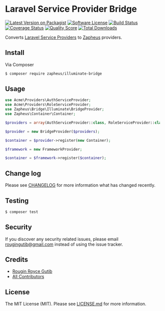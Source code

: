 # Laravel Service Provider Bridge

[![Latest Version on Packagist][ico-version]][link-packagist]
[![Software License][ico-license]](LICENSE.md)
[![Build Status][ico-travis]][link-travis]
[![Coverage Status][ico-scrutinizer]][link-scrutinizer]
[![Quality Score][ico-code-quality]][link-code-quality]
[![Total Downloads][ico-downloads]][link-downloads]

Converts [Laravel Service Providers](https://laravel.com/docs/5.5/providers) to [Zapheus](https://github.com/zapheus/zapheus) providers.

## Install

Via Composer

``` bash
$ composer require zapheus/illuminate-bridge
```

## Usage

``` php
use Acme\Providers\AuthServiceProvider;
use Acme\Providers\RoleServiceProvider;
use Zapheus\Bridge\Illuminate\BridgeProvider;
use Zapheus\Container\Container;

$providers = array(AuthServiceProvider::class, RoleServiceProvider::class);

$provider = new BridgeProvider($providers);

$container = $provider->register(new Container);

$framework = new FrameworkProvider;

$container = $framework->register($container);
```

## Change log

Please see [CHANGELOG](CHANGELOG.md) for more information what has changed recently.

## Testing

``` bash
$ composer test
```

## Security

If you discover any security related issues, please email rougingutib@gmail.com instead of using the issue tracker.

## Credits

- [Rougin Royce Gutib][link-author]
- [All Contributors][link-contributors]

## License

The MIT License (MIT). Please see [LICENSE.md](LICENSE.md) for more information.

[ico-version]: https://img.shields.io/packagist/v/zapheus/illuminate-bridge.svg?style=flat-square
[ico-license]: https://img.shields.io/badge/license-MIT-brightgreen.svg?style=flat-square
[ico-travis]: https://img.shields.io/travis/zapheus/illuminate-bridge/master.svg?style=flat-square
[ico-scrutinizer]: https://img.shields.io/scrutinizer/coverage/g/zapheus/illuminate-bridge.svg?style=flat-square
[ico-code-quality]: https://img.shields.io/scrutinizer/g/zapheus/illuminate-bridge.svg?style=flat-square
[ico-downloads]: https://img.shields.io/packagist/dt/zapheus/illuminate-bridge.svg?style=flat-square

[link-packagist]: https://packagist.org/packages/zapheus/illuminate-bridge
[link-travis]: https://travis-ci.org/zapheus/illuminate-bridge
[link-scrutinizer]: https://scrutinizer-ci.com/g/zapheus/illuminate-bridge/code-structure
[link-code-quality]: https://scrutinizer-ci.com/g/zapheus/illuminate-bridge
[link-downloads]: https://packagist.org/packages/zapheus/illuminate-bridge
[link-author]: https://github.com/rougin
[link-contributors]: ../../contributors
